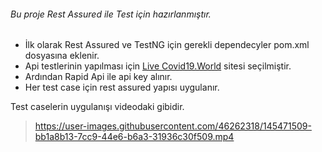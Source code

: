 ###### Bu proje Rest Assured ile Test için hazırlanmıştır.
* İlk olarak Rest Assured ve TestNG için gerekli dependecyler pom.xml dosyasına eklenir.
* Api testlerinin yapılması için [Live Covid19.World](https://livecovid19.world/) sitesi seçilmiştir.
* Ardından Rapid Api ile api key alınır.
* Her test case için rest assured yapısı uygulanır.

Test caselerin uygulanışı videodaki gibidir.
>https://user-images.githubusercontent.com/46262318/145471509-bb1a8b13-7cc9-44e6-b6a3-31936c30f509.mp4

